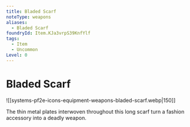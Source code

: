 ```yaml
---
title: Bladed Scarf
noteType: weapons
aliases:
  - Bladed Scarf
foundryId: Item.KJa3vrpS39KnfYlf
tags:
  - Item
  - Uncommon
Level: 0
---
```


# Bladed Scarf
![[systems-pf2e-icons-equipment-weapons-bladed-scarf.webp|150]]

The thin metal plates interwoven throughout this long scarf turn a fashion accessory into a deadly weapon.
